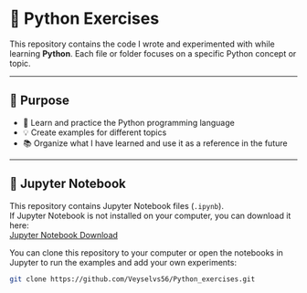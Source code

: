 # 🐍 Python Exercises

This repository contains the code I wrote and experimented with while learning **Python**. Each file or folder focuses on a specific Python concept or topic.  

---

## 🎯 Purpose

- 📝 Learn and practice the Python programming language  
- 💡 Create examples for different topics  
- 📚 Organize what I have learned and use it as a reference in the future  

---

## 📒 Jupyter Notebook

This repository contains Jupyter Notebook files (`.ipynb`).  
If Jupyter Notebook is not installed on your computer, you can download it here:  
[Jupyter Notebook Download](https://jupyter.org/install)  

You can clone this repository to your computer or open the notebooks in Jupyter to run the examples and add your own experiments:

```bash
git clone https://github.com/Veyselvs56/Python_exercises.git
